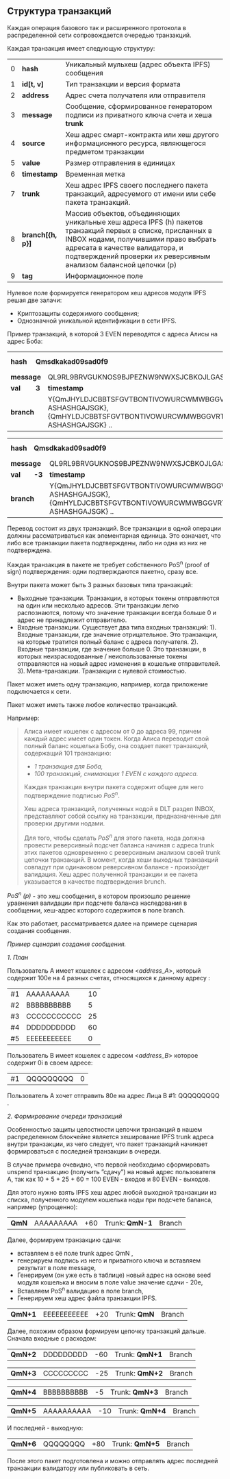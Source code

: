 ## Структура транзакций

Каждая операция базового так и расширенного протокола в распределенной сети сопровождается очередью транзакций. 

Каждая транзакция имеет следующую структуру:
 
<table>
  <tr>
   <td>0
   </td>
   <td><strong> hash </strong>
   </td>
   <td>Уникальный мульхеш (адрес объекта IPFS) сообщения
   </td>
  </tr>
  <tr>
   <td>1
   </td>
   <td><strong> id[t, v] </strong>
   </td>
   <td>Тип транзакции и версия формата
   </td>
  </tr>
  <tr>
   <td>2
   </td>
   <td><strong> address </strong>
   </td>
   <td>Адрес счета получателя или отправителя
   </td>
  </tr>
  <tr>
   <td>3
   </td>
   <td><strong> message </strong>
   </td>
   <td>Сообщение, сформированное генератором подписи из приватного ключа счета и хеша <strong> trunk </strong>
   </td>
  </tr>
  <tr>
   <td>4
   </td>
   <td><strong> source </strong>
   </td>
   <td>Хеш адрес смарт-контракта или хеш другого информационного ресурса, являющегося предметом транзакции
   </td>
  </tr>
  <tr>
   <td>5
   </td>
   <td><strong> value </strong>
   </td>
   <td>Размер отправления в единицах 
   </td>
  </tr>
  <tr>
   <td>6
   </td>
   <td><strong> timestamp </strong>
   </td>
   <td>Временная метка
   </td>
  </tr>
  <tr>
   <td>7
   </td>
   <td><strong> trunk </strong>
   </td>
   <td>Хеш адрес IPFS своего последнего пакета  транзакций, адресуемого от имени или себе пакета транзакций.
   </td>
  </tr>
  <tr>
   <td>8
   </td>
   <td><strong> branch[{h, p}] </strong>
   </td>
   <td>Массив объектов,  объединяющих уникальные хеш адреса IPFS  (h) пакетов транзакций первых в списке,  присланных в INBOX нодами, получившими право выбрать адресата в качестве валидатора, и подтверждений проверки их реверсивным анализом балансной цепочки (p)
   </td>
  </tr>
  <tr>
   <td>9
   </td>
   <td><strong> tag </strong>
   </td>
   <td>Информационное поле
   </td>
  </tr>
</table>
 

Нулевое поле формируется генератором хеш адресов модуля IPFS решая две залачи:
- Криптозащиты содержимого сообщения;
- Однозначной уникальной идентификации в сети IPFS.
   
Пример транзакций, в которой 3 EVEN переводятся с адреса Алисы на адрес Боба:
 
<table>
  <tr>
   <td>
<strong>hash</strong>
   </td>
   <td colspan="3" ><strong> Qmsdkakad09sad0f9 </strong>
   </td>
   <td><strong> id </strong>
   </td>
   <td colspan="2" > 0x0001, 0x001 
   </td>
   <td><strong> addr </strong>
   </td>
   <td colspan="2" > JHYLDJCBBTSFGVTBONTIVOWURCWMWBGGVRTOAMTKKFHWJAJHKKPWEYTAVDXMUSJBIUYEVZMO9LXBWHTUZ 
   </td>
  </tr>
  <tr>
   <td colspan="2" ><strong> message </strong>
   </td>
   <td colspan="3" > QL9RL9BRVGUKNOS9BJPEZNW9NWXSJCBKOJLGASARQMPXVZYXMAYOJDXTSNRX9KMWZNTJRZMONURODNXSD 
   </td>
   <td><strong> src </strong>
   </td>
   <td colspan="4" > YDDQVGFO9OTJQSRGESYLPWLIDYBTFHUFQJ9HINVQVJMIKCHXBRNNOO9EZXGDOYJZPCPCZUARJ9IXA9999 
   </td>
  </tr>
  <tr>
   <td><strong> val </strong>
   </td>
   <td><strong> 3 </strong>
   </td>
   <td><strong> timestamp </strong>
   </td>
   <td>
         1515494426 
   </td>
   <td colspan="2" ><strong> trunk </strong>
   </td>
   <td colspan="4" > QmAsaskakad09sad0f9 
   </td>
  </tr>
  <tr>
   <td colspan="2" ><strong> branch </strong>
   </td>
   <td colspan="2" >
 Y{QmJHYLDJCBBTSFGVTBONTIVOWURCWMWBGGVRTOAMTKKFHWJAJHKKPWEYTAVDXMUSJBIUYEVZMO9LXBWHTUZ, ASHASHGAJSGK}, {QmHYLDJCBBTSFGVTBONTIVOWURCWMWBGGVRTOAMTKKFHWJAJHKKPWEYTAVDXMUSJBIUYEVZMO9LXBWHTUZ, ASHASHGAJSGK} .. 
   </td>
   <td colspan="2" ><strong> tag </strong>
   </td>
   <td colspan="4" > TEST_TRANSAC 
   </td>
  </tr>
</table>
 
<table>
  <tr>
   <td><strong> hash </strong>
   </td>
   <td colspan="3" ><strong> Qmsdkakad09sad0f9 </strong>
   </td>
   <td><strong> id </strong>
   </td>
   <td colspan="2" > 0x0001, 0x001 
   </td>
   <td><strong> addr </strong>
   </td>
   <td colspan="2" > AJSAJKHSNXABONTIVOWURCWMWBGGVRTOAMTKKFHWJAJHKKPWEYTAVDXM 
   </td>
  </tr>
  <tr>
   <td colspan="2" ><strong> message </strong>
   </td>
   <td colspan="3" > QL9RL9BRVGUKNOS9BJPEZNW9NWXSJCBKOJLGASARQMPXVZYXMAYOJDXTSNRX9KMWZNTJRZMONURODNXSD 
   </td>
   <td><strong> src </strong>
   </td>
   <td colspan="4" > YDDQVGFO9OTJQSRGESYLPWLIDYBTFHUFQJ9HINVQVJMIKCHXBRNNOO9EZXGDOYJZPCPCZUARJ9IXA9999 
   </td>
  </tr>
  <tr>
   <td><strong> val </strong>
   </td>
   <td><strong> -3 </strong>
   </td>
   <td><strong> timestamp </strong>
   </td>
   <td>
         1515494426 
   </td>
   <td colspan="2" ><strong> trunk </strong>
   </td>
   <td colspan="4" > QmAsaskakad09sad0f9 
   </td>
  </tr>
  <tr>
   <td colspan="2" ><strong> branch </strong>
   </td>
   <td colspan="2" >
 Y{QmJHYLDJCBBTSFGVTBONTIVOWURCWMWBGGVRTOAMTKKFHWJAJHKKPWEYTAVDXMUSJBIUYEVZMO9LXBWHTUZ, ASHASHGAJSGK}, {QmHYLDJCBBTSFGVTBONTIVOWURCWMWBGGVRTOAMTKKFHWJAJHKKPWEYTAVDXMUSJBIUYEVZMO9LXBWHTUZ, ASHASHGAJSGK} .. 
   </td>
   <td colspan="2" ><strong> tag </strong>
   </td>
   <td colspan="4" > TEST_TRANSAC 
   </td>
  </tr>
</table>

Перевод состоит из двух транзакций. Все транзакции в одной операции должны рассматриваться как элементарная единица. Это означает, что либо все транзакции пакета подтверждены, либо ни одна из них не подтверждена. 

Каждая транзакция в пакете не требует собственного PoS<sup>n</sup> (proof  of sign) подтверждения: одни подтверждаются пакетно, сразу все. 

Внутри пакета может быть 3 разных базовых типа транзакций:
- Выходные транзакции. Транзакции, в которых токены отправляются на один или несколько адресов. Эти транзакции легко распознаются, потому что значение транзакции всегда больше 0 и адрес не принадлежит отправителю.
- Входные транзакции. Существует два типа входных транзакций: 
 1). Входные транзакции, где значение отрицательное. Это транзакции, на которые тратится полный баланс с адреса получателя. 
 2). Входные транзакции, где значение больше 0. Это транзакции, в которых неизрасходованные / неиспользованные токены  отправляются на новый адрес изменения в кошельке отправителей. 
 3). Мета-транзакции. Транзакции с нулевой стоимостью. 

Пакет может иметь одну транзакцию, например, когда приложение подключается к сети. 

Пакет может иметь также любое количество транзакций. 

Например:

>Алиса имеет кошелек с адресом от 0 до адреса 99, причем каждый адрес имеет один токен.
Когда Алиса переводит свой полный баланс кошелька Бобу, она создает пакет транзакций, содержащий 101 транзакцию:
>- *1 транзакция для Боба,*
>- *100 транзакций, снимающих 1 EVEN с каждого адреса.*
>
>Каждая транзакция внутри пакета  содержит общее для него подтверждение подписью *PoS<sup>n</sup>*.
>
>Хеш адреса транзакций, полученных нодой в DLT раздел INBOX, представляют собой ссылку на транзакции, предназначенные для проверки другими нодами. 
>
>Для того, чтобы сделать *PoS<sup>n</sup>* для этого пакета, нода должна провести реверсивный подсчет баланса начиная с адреса trunk этих пакетов одновременно с реверсивным анализом своей trunk цепочки транзакций. В момент, когда хеши выходных транзакций совпадут при одинаковом реверсивном балансе - произойдет валидация. Хеш адрес полученной транзакции и ее пакета указывается в качестве подтверждения brunch.



*PoS<sup>n</sup> (p)* - это хеш сообщения, в котором произошло решение уравнения валидации при подсчете баланса наследования в сообщении, хеш-адрес которого содержится в поле branch. 

Как это работает, рассматривается  далее на примере сценария создания сообщения.

*Пример сценария создания сообщения.*

_1_. *План*

Пользователь А имеет кошелек с адресом <_address_A_>, который содержит 100e на 4 разных счетах, относящихся к данному адресу :


<table>
 <tr>
   <td>
#1
   </td>
   <td>
    AAAAAAAAA
   </td>
   <td>10
   </td>
  </tr>
  <tr>
   <td>#2
   </td>
   <td>
    BBBBBBBBBB
   </td>
   <td>5
   </td>
  </tr>
  <tr>
   <td>#3
   </td>
   <td>
    CCCCCCCCCCC
   </td>
   <td>25
   </td>
  </tr>
  <tr>
   <td>#4
   </td>
   <td>
    DDDDDDDDDD
   </td>
   <td>60
   </td>
  </tr>
  <tr>
   <td>#5
   </td>
   <td>
    EEEEEEEEEEE
   </td>
   <td>0
   </td>
  </tr>
</table>



Пользователь B имеет кошелек с адресом <_address_B_> которое содержит 0i в своем адресе:


<table>
  <tr>
   <td>#1
   </td>
   <td>
    QQQQQQQQQ
   </td>
   <td>0
   </td>
  </tr>
</table>

Пользователь А хочет отправить 80e на адрес Лица В #1:  QQQQQQQQQ .

*2. Формирование  очереди транзакций*

Особенностью защиты целостности цепочки транзакций в нашем распределенном блокчейне является хеширование IPFS trunk адреса внутри транзакции, из чего следует, что пакет транзакций начинает формироваться с последней транзакции в очереди. 

В случае примера очевидно, что первой необходимо сформировать unspend транзакцию (получить ”сдачу”) на новый адрес пользователя A, так как 10 + 5 + 25 + 60 = 100 EVEN - входов и 80 EVEN - выходов. 

Для этого нужно взять IPFS хеш адрес любой выходной транзакции из списка, полученного модулем кошелька ноды при подсчете баланса, например (упрощенно):

<table>
  <tr>
   <td><strong> QmN </strong>
   </td>
   <td>
    AAAAAAAAA
   </td>
   <td>
    +60
   </td>
   <td>Trunk: <strong> QmN-1 </strong>
   </td>
   <td>Branch
   </td>
  </tr>
</table>

Далее, формируем транзакцию сдачи:  

* вставляем в её поле trunk адрес  QmN </strong>,
* генерируем подпись из него и приватного ключа и вставляем результат в поле message,
* Генерируем (он уже есть в таблице) новый адрес на основе seed модуля кошелька и вносим в поле value значение сдачи - 20e,
* Вставляем  PoS<sup>n   </sup>валидацию в поле branch,
* Генерируем хеш адрес файла транзакции IPFS.

<table>
  <tr>
   <td>
<strong> QmN+1 </strong>
   </td>
   <td>
    EEEEEEEEEEE
   </td>
   <td>
    +20
   </td>
   <td>Trunk: <strong> QmN </strong>
   </td>
   <td>Branch
   </td>
  </tr>
</table>

Далее, похожим образом формируем цепочку транзакций дальше. 
Сначала входные с расходом:

<table>
  <tr>
   <td><strong> QmN+2 </strong>
   </td>
   <td>
    DDDDDDDDD
   </td>
   <td>
    -60
   </td>
   <td>Trunk: <strong> QmN+1 </strong>
   </td>
   <td>Branch
   </td>
  </tr>
</table>



<table>
  <tr>
   <td><strong> QmN+3 </strong>
   </td>
   <td>
    CCCCCCCCC
   </td>
   <td>
    -25
   </td>
   <td>Trunk: <strong> QmN+2 </strong>
   </td>
   <td>Branch
   </td>
  </tr>
</table>



<table>
  <tr>
   <td><strong> QmN+4 </strong>
   </td>
   <td>
    BBBBBBBBBB
   </td>
   <td>
    -5
   </td>
   <td>Trunk: <strong> QmN+3 </strong>
   </td>
   <td>Branch
   </td>
  </tr>
</table>



<table>
  <tr>
   <td><strong> QmN+5 </strong>
   </td>
   <td>
    AAAAAAAAAA
   </td>
   <td>
    -10
   </td>
   <td>Trunk: <strong> QmN+4 </strong>
   </td>
   <td>Branch
   </td>
  </tr>
</table>

И последней - выходную:  

<table>
  <tr>
   <td><strong> QmN+6 </strong>
   </td>
   <td>
    QQQQQQQQ
   </td>
   <td>
    +80
   </td>
   <td>Trunk: <strong> QmN+5 </strong>
   </td>
   <td>Branch
   </td>
  </tr>
</table>


После этого пакет подготовлена и можно отправлять адрес последней транзакции валидатору или публиковать в сеть.



